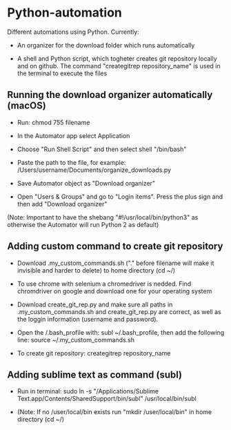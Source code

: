 # Python-automation
Different automations using Python. Currently: 

- An organizer for the download folder which runs automatically

- A shell and Python script, which togheter creates git repository locally and on github. The command "creategitrep repository_name" is used in the terminal to execute the files

## Running the download organizer automatically (macOS)
- Run: chmod 755 filename

- In the Automator app select Application

- Choose "Run Shell Script" and then select shell "/bin/bash"

- Paste the path to the file, for example: /Users/username/Documents/organize_downloads.py

- Save Automator object as "Download organizer"

- Open "Users & Groups" and go to "Login items". Press the plus sign and then add "Download organizer"

(Note: Important to have the shebang "#!/usr/local/bin/python3" as otherwise the Automator will run Python 2 as default)

## Adding custom command to create git repository

- Download .my_custom_commands.sh ("." before filename will make it invisible and harder to delete) to home directory (cd ~/)

- To use chrome with selenium a chromedriver is nedded. Find chromdriver on google and download one for your operating system

- Download create_git_rep.py and make sure all paths in .my_custom_commands.sh and create_git_rep.py are correct, as well as the loggin information (username and password).

- Open the /.bash_profile with: subl ~/.bash_profile, then add the following line: source ~/.my_custom_commands.sh

- To create git repository: creategitrep repository_name

## Adding sublime text as command (subl)

- Run in terminal: sudo ln -s "/Applications/Sublime Text.app/Contents/SharedSupport/bin/subl" /usr/local/bin/subl

- (Note: If no /user/local/bin exists run "mkdir /user/local/bin" in home directory (cd ~/)

